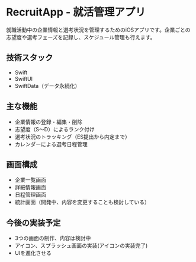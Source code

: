 # RecruitApp - 就活管理アプリ

就職活動中の企業情報と選考状況を管理するためのiOSアプリです。企業ごとの志望度や選考フェーズを記録し、スケジュール管理も行えます。

## 技術スタック

- Swift
- SwiftUI
- SwiftData（データ永続化）

## 主な機能

- 企業情報の登録・編集・削除
- 志望度（S〜D）によるランク付け
- 選考状況のトラッキング（ES提出から内定まで）
- カレンダーによる選考日程管理

## 画面構成

- 企業一覧画面
- 詳細情報画面
- 日程管理画面
- 統計画面（開発中、内容を変更することも検討している）

## 今後の実装予定

- 3つの画面の制作、内容は検討中
- アイコン、スプラッシュ画面の実装(アイコンの実装完了)
- UIを進化させる
  
